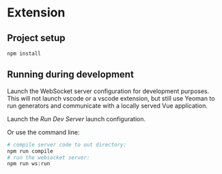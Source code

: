 # Extension

## Project setup
```
npm install
```

## Running during development
Launch the WebSocket server configuration for development purposes. This will not launch vscode or a vscode extension, but still use Yeoman to run generators and communicate with a locally served Vue application.

Launch the *Run Dev Server* launch configuration.

Or use the command line:
```sh
# compile server code to out directory:
npm run compile
# run the websocket server: 
npm run ws:run
```

